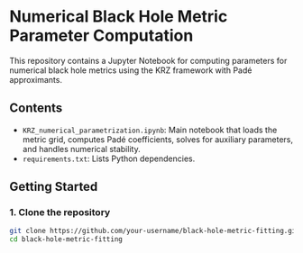 # Numerical Black Hole Metric Parameter Computation

This repository contains a Jupyter Notebook for computing parameters for numerical black hole metrics using the KRZ framework with Padé approximants.

## Contents

- `KRZ_numerical_parametrization.ipynb`: Main notebook that loads the metric grid, computes Padé coefficients, solves for auxiliary parameters, and handles numerical stability.
- `requirements.txt`: Lists Python dependencies.

## Getting Started

### 1. Clone the repository

```bash
git clone https://github.com/your-username/black-hole-metric-fitting.git
cd black-hole-metric-fitting
